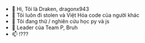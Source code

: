 - 👋 Hi, Tôi là Draken, dragonx943
- 👀 Tôi luôn đi stolen và Việt Hóa code của người khác
- 🌱 Tôi đang thử / nghiên cứu học py và js
- 💞️ Leader của Team P, Bruh
- 📫 !???

<!---
dragonx943/dragonx943 is a ✨ special ✨ repository because its `README.md` (this file) appears on your GitHub profile.
You can click the Preview link to take a look at your changes.
--->
